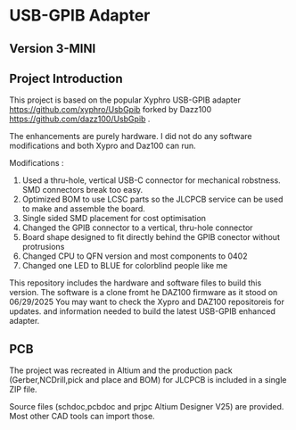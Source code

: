 # USB-GPIB Adapter 
## Version 3-MINI 

## Project Introduction

This project is based on the popular Xyphro USB-GPIB adapter https://github.com/xyphro/UsbGpib 
forked by Dazz100  https://github.com/dazz100/UsbGpib .

The enhancements are purely hardware. I did not do any software modifications and both Xypro and Daz100 can run.

Modifications :

1. Used a thru-hole, vertical USB-C connector for mechanical robstness. SMD connectors break too easy.
2. Optimized BOM to use LCSC parts so the JLCPCB service can be used to make and assemble the board.
3. Single sided SMD placement for cost optimisation
4. Changed the GPIB connector to a vertical, thru-hole connector
5. Board shape designed to fit directly behind the GPIB conector without protrusions
6. Changed CPU to QFN version and most components to 0402
7. Changed one LED to BLUE for colorblind people like me

This repository includes the hardware and software files to build this version.
The software is a clone fromt he DAZ100 firmware as it stood on 06/29/2025
You may want to check the Xypro and DAZ100 repositoreis for updates.
and information needed to build the latest USB-GPIB enhanced adapter.

## PCB

The project was recreated in Altium and the production pack (Gerber,NCDrill,pick and place and BOM) for JLCPCB is included in a single ZIP file.

Source files (schdoc,pcbdoc and prjpc Altium Designer V25) are provided. Most other CAD tools can import those.


